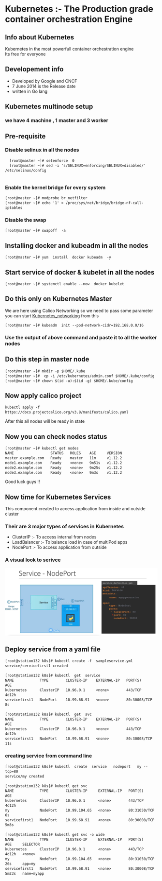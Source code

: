# Kubernetes :- The Production grade container orchestration  Engine 
## Info about Kubernetes
Kubernetes in the most powerfull container orchestration engine <br/>
Its free for everyone <br/>
## Developement  info 
<ul>
	<li> Developed by Google and CNCF  </li>
	<li> 7 June 2014 is the Release date  </li>
	<li> written in Go lang  </li>
	
</ul>

## Kubernetes multinode setup 
###  we have 4 machine , 1 master and 3 worker
## Pre-requisite 

### Disable selinux in all the nodes

```
  [root@master ~]# setenforce  0
  [root@master ~]# sed -i 's/SELINUX=enforcing/SELINUX=disabled/'  /etc/selinux/config
  
 ```
 
 ### Enable the kernel bridge for every system
 ```
 [root@master ~]# modprobe br_netfilter
 [root@master ~]# echo '1' > /proc/sys/net/bridge/bridge-nf-call-iptables
 ```
 ### Disable the swap 
 ```
 [root@master ~]# swapoff  -a
 ```
 ## Installing  docker and kubeadm in all the nodes 
 ```
 [root@master ~]# yum  install  docker kubeadm  -y
 ```
 ## Start service of docker & kubelet in all the nodes 
 ```
 [root@master ~]# systemctl enable --now  docker kubelet
 ```
 ## Do this only on Kubernetes Master 
 We are here using Calico Networking so we need to pass some parameter 
 you can start [Kubernetes_networking](https://kubernetes.io/docs/setup/production-environment/tools/kubeadm/create-cluster-kubeadm/) from this  <br/>
 
```
[root@master ~]# kubeadm  init --pod-network-cidr=192.168.0.0/16
```
### Use the output of above command and paste it to all the worker nodes

## Do this step in master node 
```
[root@master ~]# mkdir -p $HOME/.kube
[root@master ~]#  cp -i /etc/kubernetes/admin.conf $HOME/.kube/config
[root@master ~]# chown $(id -u):$(id -g) $HOME/.kube/config
```

##  Now apply calico project 
```
kubectl apply -f https://docs.projectcalico.org/v3.8/manifests/calico.yaml
```
After this all nodes will be ready in state

## Now you can check nodes status
```
[root@master ~]# kubectl get nodes
NAME                 STATUS   ROLES    AGE     VERSION
master.example.com   Ready    master   11m     v1.12.2
node1.example.com    Ready    <none>   9m51s   v1.12.2
node2.example.com    Ready    <none>   9m25s   v1.12.2
node3.example.com    Ready    <none>   9m3s    v1.12.2
```

Good luck guys !!

##  Now time for Kubernetes Services  

This component created  to access application from inside and outside cluster  <br/>
### Their are 3 major types of services in Kubernetes 
<ul>
	<li> ClusterIP :- To access internal from nodes </li>  
	<li> LoadBalancer  :- To balance load in case of multiPod apps </li>
	<li> NodePort :-  To access application from outside </li>

</ul>


###  A visual look to serivce 
<img src="service1.png">

##  Deploy service from a yaml file
```
[root@station132 k8s]# kubectl create -f  sampleservice.yml 
service/servicefirst1 created

[root@station132 k8s]# kubectl  get  service
NAME            TYPE        CLUSTER-IP    EXTERNAL-IP   PORT(S)        AGE
kubernetes      ClusterIP   10.96.0.1     <none>        443/TCP        4d12h
servicefirst1   NodePort    10.99.68.91   <none>        80:30008/TCP   8s

[root@station132 k8s]# kubectl  get  svc
NAME            TYPE        CLUSTER-IP    EXTERNAL-IP   PORT(S)        AGE
kubernetes      ClusterIP   10.96.0.1     <none>        443/TCP        4d12h
servicefirst1   NodePort    10.99.68.91   <none>        80:30008/TCP   11s

```

###  creating  service from command line 
```
[root@station132 k8s]# kubectl  create  service   nodeport   my --tcp=80
service/my created

[root@station132 k8s]# kubectl get svc
NAME            TYPE        CLUSTER-IP     EXTERNAL-IP   PORT(S)        AGE
kubernetes      ClusterIP   10.96.0.1      <none>        443/TCP        4d12h
my              NodePort    10.99.104.65   <none>        80:31050/TCP   6s
servicefirst1   NodePort    10.99.68.91    <none>        80:30008/TCP   5m3s

[root@station132 k8s]# kubectl get svc -o wide
NAME            TYPE        CLUSTER-IP     EXTERNAL-IP   PORT(S)        AGE     SELECTOR
kubernetes      ClusterIP   10.96.0.1      <none>        443/TCP        4d12h   <none>
my              NodePort    10.99.104.65   <none>        80:31050/TCP   26s     app=my
servicefirst1   NodePort    10.99.68.91    <none>        80:30008/TCP   5m23s   name=myapp
```

